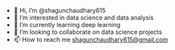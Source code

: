 - 👋 Hi, I’m @shagunchaudhary615
- 👀 I’m interested in data science and data analysis
- 🌱 I’m currently learning deep learning
- 💞️ I’m looking to collaborate on data science projects
- 📫 How to reach me shagunchaudhary615@gmail.com

<!---
shagunchaudhary615/shagunchaudhary615 is a ✨ special ✨ repository because its `README.md` (this file) appears on your GitHub profile.
You can click the Preview link to take a look at your changes.
--->
